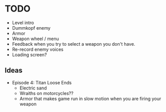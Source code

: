 # TODO
- Level intro
- Dummkopf enemy
- Armor
- Weapon wheel / menu
- Feedback when you try to select a weapon you don't have.
- Re-record enemy voices
- Loading screen?

## Ideas

- Episode 4: Titan Loose Ends
  - Electric sand
  - Wraiths on motorcycles??
  - Armor that makes game run in slow motion when you are firing your weapon
